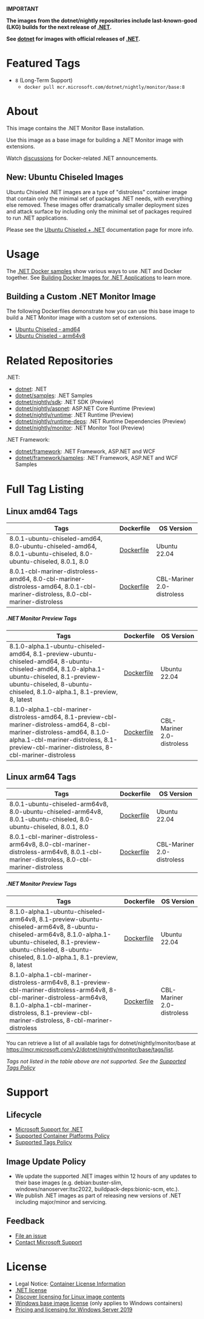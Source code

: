 **IMPORTANT**

**The images from the dotnet/nightly repositories include last-known-good (LKG) builds for the next release of [.NET](https://github.com/dotnet/core).**

**See [dotnet](https://hub.docker.com/_/microsoft-dotnet-monitor-base/) for images with official releases of [.NET](https://github.com/dotnet/core).**

# Featured Tags

* `8` (Long-Term Support)
  * `docker pull mcr.microsoft.com/dotnet/nightly/monitor/base:8`

# About

This image contains the .NET Monitor Base installation.

Use this image as a base image for building a .NET Monitor image with extensions.

Watch [discussions](https://github.com/dotnet/dotnet-docker/discussions/categories/announcements) for Docker-related .NET announcements.

## New: Ubuntu Chiseled Images

Ubuntu Chiseled .NET images are a type of "distroless" container image that contain only the minimal set of packages .NET needs, with everything else removed.
These images offer dramatically smaller deployment sizes and attack surface by including only the minimal set of packages required to run .NET applications.

Please see the [Ubuntu Chiseled + .NET](https://github.com/dotnet/dotnet-docker/blob/main/documentation/ubuntu-chiseled.md) documentation page for more info.

# Usage

The [.NET Docker samples](https://github.com/dotnet/dotnet-docker/blob/main/samples/README.md) show various ways to use .NET and Docker together. See [Building Docker Images for .NET Applications](https://docs.microsoft.com/dotnet/core/docker/building-net-docker-images) to learn more.

## Building a Custom .NET Monitor Image

The following Dockerfiles demonstrate how you can use this base image to build a .NET Monitor image with a custom set of extensions.

* [Ubuntu Chiseled - amd64](https://github.com/dotnet/dotnet-docker/blob/main/src/monitor/8.0/ubuntu-chiseled/amd64/Dockerfile)
* [Ubuntu Chiseled - arm64v8](https://github.com/dotnet/dotnet-docker/blob/main/src/monitor/8.0/ubuntu-chiseled/arm64v8/Dockerfile)

# Related Repositories

.NET:

* [dotnet](https://hub.docker.com/_/microsoft-dotnet/): .NET
* [dotnet/samples](https://hub.docker.com/_/microsoft-dotnet-samples/): .NET Samples
* [dotnet/nightly/sdk](https://hub.docker.com/_/microsoft-dotnet-nightly-sdk/): .NET SDK (Preview)
* [dotnet/nightly/aspnet](https://hub.docker.com/_/microsoft-dotnet-nightly-aspnet/): ASP.NET Core Runtime (Preview)
* [dotnet/nightly/runtime](https://hub.docker.com/_/microsoft-dotnet-nightly-runtime/): .NET Runtime (Preview)
* [dotnet/nightly/runtime-deps](https://hub.docker.com/_/microsoft-dotnet-nightly-runtime-deps/): .NET Runtime Dependencies (Preview)
* [dotnet/nightly/monitor](https://hub.docker.com/_/microsoft-dotnet-nightly-monitor/): .NET Monitor Tool (Preview)

.NET Framework:

* [dotnet/framework](https://hub.docker.com/_/microsoft-dotnet-framework/): .NET Framework, ASP.NET and WCF
* [dotnet/framework/samples](https://hub.docker.com/_/microsoft-dotnet-framework-samples/): .NET Framework, ASP.NET and WCF Samples

# Full Tag Listing

## Linux amd64 Tags
Tags | Dockerfile | OS Version
-----------| -------------| -------------
8.0.1-ubuntu-chiseled-amd64, 8.0-ubuntu-chiseled-amd64, 8.0.1-ubuntu-chiseled, 8.0-ubuntu-chiseled, 8.0.1, 8.0 | [Dockerfile](https://github.com/dotnet/dotnet-docker/blob/nightly/src/monitor-base/8.0/ubuntu-chiseled/amd64/Dockerfile) | Ubuntu 22.04
8.0.1-cbl-mariner-distroless-amd64, 8.0-cbl-mariner-distroless-amd64, 8.0.1-cbl-mariner-distroless, 8.0-cbl-mariner-distroless | [Dockerfile](https://github.com/dotnet/dotnet-docker/blob/nightly/src/monitor-base/8.0/cbl-mariner-distroless/amd64/Dockerfile) | CBL-Mariner 2.0-distroless

##### .NET Monitor Preview Tags
Tags | Dockerfile | OS Version
-----------| -------------| -------------
8.1.0-alpha.1-ubuntu-chiseled-amd64, 8.1-preview-ubuntu-chiseled-amd64, 8-ubuntu-chiseled-amd64, 8.1.0-alpha.1-ubuntu-chiseled, 8.1-preview-ubuntu-chiseled, 8-ubuntu-chiseled, 8.1.0-alpha.1, 8.1-preview, 8, latest | [Dockerfile](https://github.com/dotnet/dotnet-docker/blob/nightly/src/monitor-base/8.1/ubuntu-chiseled/amd64/Dockerfile) | Ubuntu 22.04
8.1.0-alpha.1-cbl-mariner-distroless-amd64, 8.1-preview-cbl-mariner-distroless-amd64, 8-cbl-mariner-distroless-amd64, 8.1.0-alpha.1-cbl-mariner-distroless, 8.1-preview-cbl-mariner-distroless, 8-cbl-mariner-distroless | [Dockerfile](https://github.com/dotnet/dotnet-docker/blob/nightly/src/monitor-base/8.1/cbl-mariner-distroless/amd64/Dockerfile) | CBL-Mariner 2.0-distroless

## Linux arm64 Tags
Tags | Dockerfile | OS Version
-----------| -------------| -------------
8.0.1-ubuntu-chiseled-arm64v8, 8.0-ubuntu-chiseled-arm64v8, 8.0.1-ubuntu-chiseled, 8.0-ubuntu-chiseled, 8.0.1, 8.0 | [Dockerfile](https://github.com/dotnet/dotnet-docker/blob/nightly/src/monitor-base/8.0/ubuntu-chiseled/arm64v8/Dockerfile) | Ubuntu 22.04
8.0.1-cbl-mariner-distroless-arm64v8, 8.0-cbl-mariner-distroless-arm64v8, 8.0.1-cbl-mariner-distroless, 8.0-cbl-mariner-distroless | [Dockerfile](https://github.com/dotnet/dotnet-docker/blob/nightly/src/monitor-base/8.0/cbl-mariner-distroless/arm64v8/Dockerfile) | CBL-Mariner 2.0-distroless

##### .NET Monitor Preview Tags
Tags | Dockerfile | OS Version
-----------| -------------| -------------
8.1.0-alpha.1-ubuntu-chiseled-arm64v8, 8.1-preview-ubuntu-chiseled-arm64v8, 8-ubuntu-chiseled-arm64v8, 8.1.0-alpha.1-ubuntu-chiseled, 8.1-preview-ubuntu-chiseled, 8-ubuntu-chiseled, 8.1.0-alpha.1, 8.1-preview, 8, latest | [Dockerfile](https://github.com/dotnet/dotnet-docker/blob/nightly/src/monitor-base/8.1/ubuntu-chiseled/arm64v8/Dockerfile) | Ubuntu 22.04
8.1.0-alpha.1-cbl-mariner-distroless-arm64v8, 8.1-preview-cbl-mariner-distroless-arm64v8, 8-cbl-mariner-distroless-arm64v8, 8.1.0-alpha.1-cbl-mariner-distroless, 8.1-preview-cbl-mariner-distroless, 8-cbl-mariner-distroless | [Dockerfile](https://github.com/dotnet/dotnet-docker/blob/nightly/src/monitor-base/8.1/cbl-mariner-distroless/arm64v8/Dockerfile) | CBL-Mariner 2.0-distroless

You can retrieve a list of all available tags for dotnet/nightly/monitor/base at https://mcr.microsoft.com/v2/dotnet/nightly/monitor/base/tags/list.
<!--End of generated tags-->

*Tags not listed in the table above are not supported. See the [Supported Tags Policy](https://github.com/dotnet/dotnet-docker/blob/main/documentation/supported-tags.md)*

# Support

## Lifecycle

* [Microsoft Support for .NET](https://github.com/dotnet/core/blob/main/support.md)
* [Supported Container Platforms Policy](https://github.com/dotnet/dotnet-docker/blob/main/documentation/supported-platforms.md)
* [Supported Tags Policy](https://github.com/dotnet/dotnet-docker/blob/main/documentation/supported-tags.md)

## Image Update Policy

* We update the supported .NET images within 12 hours of any updates to their base images (e.g. debian:buster-slim, windows/nanoserver:ltsc2022, buildpack-deps:bionic-scm, etc.).
* We publish .NET images as part of releasing new versions of .NET including major/minor and servicing.

## Feedback

* [File an issue](https://github.com/dotnet/dotnet-docker/issues/new/choose)
* [Contact Microsoft Support](https://support.microsoft.com/contactus/)

# License

* Legal Notice: [Container License Information](https://aka.ms/mcr/osslegalnotice)
* [.NET license](https://github.com/dotnet/dotnet-docker/blob/main/LICENSE)
* [Discover licensing for Linux image contents](https://github.com/dotnet/dotnet-docker/blob/main/documentation/image-artifact-details.md)
* [Windows base image license](https://docs.microsoft.com/virtualization/windowscontainers/images-eula) (only applies to Windows containers)
* [Pricing and licensing for Windows Server 2019](https://www.microsoft.com/cloud-platform/windows-server-pricing)
